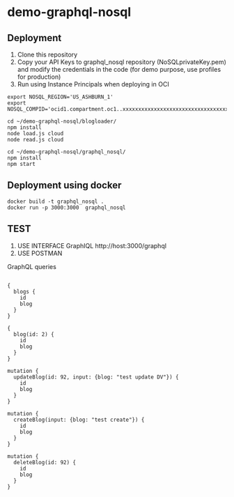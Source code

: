 # demo-graphql-nosql

## Deployment
1. Clone this repository
2. Copy your API Keys to graphql_nosql repository (NoSQLprivateKey.pem) and modify the credentials in the code (for demo purpose, use profiles for production)
3. Run using Instance Principals when deploying in OCI

````
export NOSQL_REGION='US_ASHBURN_1'
export NOSQL_COMPID='ocid1.compartment.oc1..xxxxxxxxxxxxxxxxxxxxxxxxxxxxxxxxxxxxxxxxxxxxxxxxxxxxxxxxxxxxxxxx'

cd ~/demo-graphql-nosql/blogloader/
npm install
node load.js cloud
node read.js cloud

cd ~/demo-graphql-nosql/graphql_nosql/
npm install
npm start
````

## Deployment using docker

````
docker build -t graphql_nosql .
docker run -p 3000:3000  graphql_nosql 
````

## TEST

1. USE INTERFACE GraphIQL http://host:3000/graphql
2. USE POSTMAN



GraphQL queries
````

{
  blogs {
    id
    blog
  }
}

{
  blog(id: 2) {
    id
    blog
  }
}

mutation {
  updateBlog(id: 92, input: {blog: "test update DV"}) {
    id
	blog
  }
}

mutation {
  createBlog(input: {blog: "test create"}) {
    id
	blog
  }
}

mutation {
  deleteBlog(id: 92) {
    id
    blog
  }
}
````
